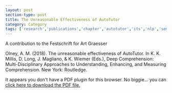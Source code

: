 ```yaml
---
layout: post
section-type: post
title: The Unreasonable Effectiveness of AutoTutor
category: Category
tags: ['research','publications','chapter','autotutor','its','nlp','semantics','discourse','education-research']
---
```

A contribution to the Festschrift for Art Graesser

Olney, A. M. (2018). The unreasonable effectiveness of AutoTutor. In K. K. Millis, D. Long, J. Magliano, & K. Wiemer (Eds.), Deep Comprehension: Multi-Disciplinary Approaches to Understanding, Enhancing, and Measuring Comprehension. New York: Routledge.

<object data="https://umdrive.memphis.edu/aolney/public/publications/unreasonable-autotutor-authorversion-final.pdf" type="application/pdf" width="100%" height="600px">
 
  <p>It appears you don't have a PDF plugin for this browser.
  No biggie... you can <a href="https://umdrive.memphis.edu/aolney/public/publications/unreasonable-autotutor-authorversion-final.pdf">click here to
  download the PDF file.</a></p>
  
</object>
